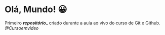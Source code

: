 # Olá, Mundo! :grinning:

 Primeiro _**repositório**__ criado durante a aula ao vivo do curso de Git e Github.
 _@Cursoemvideo_
